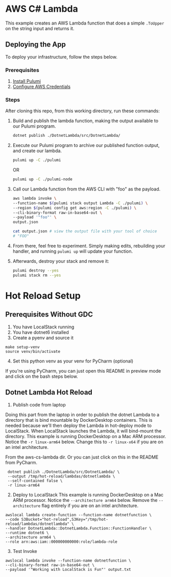 # AWS C# Lambda
This example creates an AWS Lambda function that does a simple `.ToUpper` on the string input and returns it. 

## Deploying the App

To deploy your infrastructure, follow the steps below.

### Prerequisites

1. [Install Pulumi](https://www.pulumi.com/docs/get-started/install/)
2. [Configure AWS Credentials](https://www.pulumi.com/docs/intro/cloud-providers/aws/setup/)

### Steps

After cloning this repo, from this working directory, run these commands:

1. Build and publish the lambda function, making the output available to our Pulumi program. 

    ```bash
    dotnet publish ./DotnetLambda/src/DotnetLambda/
    ```

2. Execute our Pulumi program to archive our published function output, and create our lambda. 

    ```bash
    pulumi up -C ./pulumi
    ```
   OR

    ```bash
    pulumi up -C ./pulumi-node
    ```


3. Call our Lambda function from the AWS CLI with "foo" as the payload.

    ```bash
    aws lambda invoke \
    --function-name $(pulumi stack output Lambda -C ./pulumi) \
    --region $(pulumi config get aws:region -C ./pulumi) \
    --cli-binary-format raw-in-base64-out \
    --payload '"foo"' \
    output.json

    cat output.json # view the output file with your tool of choice
    # "FOO"
    ```

6. From there, feel free to experiment. Simply making edits, rebuilding your handler, and running `pulumi up` will update your function.

7. Afterwards, destroy your stack and remove it:

    ```bash
    pulumi destroy --yes
    pulumi stack rm --yes
    ```


# Hot Reload Setup

## Prerequisites Without GDC
1. You have LocalStack running
2. You have dotnet6 installed
3. Create a pyenv and source it
```shell
make setup-venv
source venv/bin/activate
```
4. Set this python venv as your venv for PyCharm (optional)

If you're using PyCharm, you can just open this README in preview mode and click on the bash steps below.


## Dotnet Lambda Hot Reload
1. Publish code from laptop 

Doing this part from the laptop in order to publish the dotnet Lambda to a directory that is bind mountable by 
DockerDesktop containers. This is needed because we'll then deploy the Lambda in hot-deploy mode to LocalStack.
When LocalStack launches the Lambda, it will bind-mount the directory.
This example is running DockerDesktop on a Mac ARM processor. Notice the `-r linux-arm64` below.
Change this to `-r linux-x64` if you are on an intel architecture.

From the aws-cs-lambda dir. Or you can just click on this in the README from PyCharm.
```shell
 dotnet publish ./DotnetLambda/src/DotnetLambda/ \
 --output /tmp/hot-reload/lambdas/dotnetlambda \
 --self-contained false \
 -r linux-arm64
```

2. Deploy to LocalStack
This example is running DockerDesktop on a Mac ARM processor. Notice the `--architecture arm64` below.
Remove the `--architecture` flag entirely if you are on an intel architecture.

```shell
awslocal lambda create-function --function-name dotnetfunction \
--code S3Bucket="hot-reload",S3Key="/tmp/hot-reload/lambdas/dotnetlambda" \
--handler DotnetLambda::DotnetLambda.Function::FunctionHandler \
--runtime dotnet6 \
--architecture arm64 \
--role arn:aws:iam::000000000000:role/lambda-role
```

3. Test Invoke

```shell
awslocal lambda invoke --function-name dotnetfunction \
--cli-binary-format raw-in-base64-out \
--payload '"Working with LocalStack is Fun"' output.txt
```
